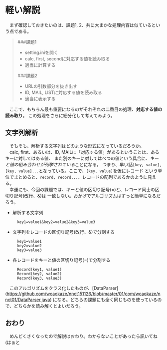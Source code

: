 軽い解説
========
　まず確認しておきたいのは、課題1, 2、共に大まかな処理内容は似ているという点である。

> ###課題1
> * setting.iniを開く
> * calc, first, secondに対応する値を読み取る
> * 適当に計算する
> 
> ###課題2
> * URLの引数部分を抜き出す
> * ID, MAIL, LISTに対応する値を読み取る
> * 適当に表示する

　ここで、もちろん最も重要になるのがそれぞれの二番目の処理、**対応する値の読み取り**。
この処理をさらに細分化して考えてみよう。

文字列解析
----------
　そもそも、解析する文字列はどのような形式になっているだろうか。  
　calc, first、あるいは、ID, MAILに「対応する値」があるということは、あるキーに対してはある値、
また別のキーに対してはべつの値という具合に、*キーと値の組み合わせが列挙されている*ことになる。
つまり、早い話`[key, value], [key, value]...`となっている。ここで、`[key, value]`を仮にレコード
という単位でまとめると、`record, record...`、レコードの配列であるかのように見える。  
　幸運にも、今回の課題では、キーと値の区切り記号(=)と、レコード同士の区切り記号(改行、&)は
一致しない。おかげでアルゴリズムはずっと簡単になるだろう。

* 解析する文字列

        key1=value1&key2=value2&key3=value3

* 文字列をレコードの区切り記号(改行、&)で分割する

        key1=value1
        key2=value2
        key3=value3

* 各レコードをキーと値の区切り記号(=)で分割する

        Record(key1, value1)
        Record(key2, value2)
        Record(key3, value3)

　このアルゴリズムをクラス化したものが、[DataParser]
(https://github.com/wcaokaze/nnct151126/blob/master/01/com/wcaokaze/nnct01/DataParser.java)
になる。どちらの課題にも全く同じものを使っているので、どちらかを読み解くとよいだろう。

おわり
------
　めんどくさくなったので解説はおわり。わからないことがあったら訊いてね(はぁと
